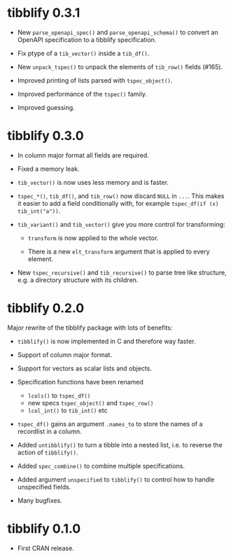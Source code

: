 # tibblify 0.3.1

* New `parse_openapi_spec()` and `parse_openapi_schema()` to convert an
  OpenAPI specification to a tibblify specification.

* Fix ptype of a `tib_vector()` inside a `tib_df()`.

* New `unpack_tspec()` to unpack the elements of `tib_row()` fields (#165).

* Improved printing of lists parsed with `tspec_object()`.

* Improved performance of the `tspec()` family.

* Improved guessing.

# tibblify 0.3.0

* In column major format all fields are required.

* Fixed a memory leak.

* `tib_vector()` is now uses less memory and is faster.

* `tspec_*()`, `tib_df()`, and `tib_row()` now discard `NULL` in `...`. This
  makes it easier to add a field conditionally with, for example
  `tspec_df(if (x) tib_int("a"))`.

* `tib_variant()` and `tib_vector()` give you more control for transforming:

  * `transform` is now applied to the whole vector.
  
  * There is a new `elt_transform` argument that is applied to every element.

* New `tspec_recursive()` and `tib_recursive()` to parse tree like structure,
  e.g. a directory structure with its children.

# tibblify 0.2.0

Major rewrite of the tibblify package with lots of benefits:

* `tibblify()` is now implemented in C and therefore way faster.

* Support of column major format.

* Support for vectors as scalar lists and objects.

* Specification functions have been renamed
  * `lcols()` to `tspec_df()`
  * new specs `tspec_object()` and `tspec_row()`
  * `lcol_int()` to `tib_int()` etc

* `tspec_df()` gains an argument `.names_to` to store the names of a recordlist
  in a column.

* Added `untibblify()` to turn a tibble into a nested list, i.e. to reverse the action of `tibblify()`.

* Added `spec_combine()` to combine multiple specifications.

* Added argument `unspecified` to `tibblify()` to control how to handle unspecified
  fields.

* Many bugfixes.  

# tibblify 0.1.0

* First CRAN release.
